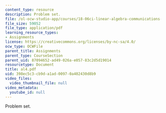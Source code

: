 ```yaml
---
content_type: resource
description: Problem set.
file: /ol-ocw-studio-app/courses/18-06ci-linear-algebra-communications-intensive-spring-2004/398ec5c3cb9da1ad00970a402430d8b9_al4.pdf
file_size: 59052
file_type: application/pdf
learning_resource_types:
- Assignments
license: https://creativecommons.org/licenses/by-nc-sa/4.0/
ocw_type: OCWFile
parent_title: Assignments
parent_type: CourseSection
parent_uid: 87094652-ad49-026a-e057-83c2d5d19014
resourcetype: Document
title: al4.pdf
uid: 398ec5c3-cb9d-a1ad-0097-0a402430d8b9
video_files:
  video_thumbnail_file: null
video_metadata:
  youtube_id: null
---
```

Problem set.